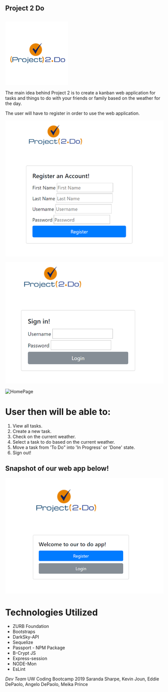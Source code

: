 ## Project 2 Do <h2>

![Logo](./public/images/Project.png)



The main idea behind Project 2 is to create a kanban web application for tasks and things to do with your friends or family based on the weather for the day. 

The user will have to register in order to use the web application. 


![Register](./public/images/register.png)

![Login](./public/images/login.png)

![HomePage](./public/images/homepage.png)


# User then will be able to:


1. View all tasks.
2. Create a new task.
3. Check on the current weather.
4. Select a task to do based on the current weather.
5. Move a task from 'To Do" into 'In Progress' or 'Done' state.
6. Sign out!



## Snapshot of our web app below!

![Landing](./public/images/landing.png)



# Technologies Utilized

* ZURB Foundation
* Bootstraps
* DarkSky-API
* Sequelize
* Passport - NPM Package
* B-Crypt JS
* Express-session
* NODE-Mon
* EsLint




*Dev Team*
UW Coding Bootcamp 2019
Saranda Sharpe, Kevin Joun, Eddie DePaolo, Angelo DePaolo, Meika Prince

